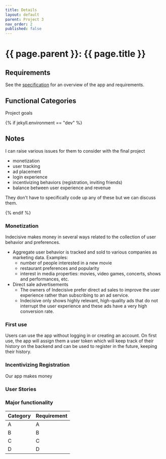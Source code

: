```yaml
---
title: Details
layout: default
parent: Project 3
nav_order: 2
published: false
---
```


# {{ page.parent }}: {{ page.title }}

## Requirements

See the [specification](specification.html) for an overview of the app and
requirements.

## Functional Categories

Project goals


{% if jekyll.environment == "dev" %}

## Notes

I can raise various issues for them to consider with the final project

- monetization
- user tracking
- ad placement
- login experience
- incentivizing behaviors (registration, inviting friends)
- balance between user experience and revenue

They don't have to specifically code up any of these but we can discuss them.


{% endif %}

### Monetization

Indecisive makes money in several ways related to the collection of user
behavior and preferences.

- Aggregate user behavior is tracked and sold to various companies as marketing
  data. Examples:
    - number of people interested in a new movie
    - restaurant preferences and popularity
    - interest in media properties: movies, video games, concerts, shows and
      performances, etc.
- Direct sale advertisements
    - The owners of Indecisive prefer direct ad sales to improve the user
      experience rather than subscribing to an ad service.
    - Indecisive only shows highly relevant, high-quality ads that do not
      interrupt the user experience and these ads have a very high conversion
      rate.

### First use

Users can use the app without logging in or creating an account. On first use,
the app will assign them a user token which will keep track of their history on
the backend and can be used to register in the future, keeping their history.


### Incentivizing Registration

Our app makes money 

### User Stories


### Major functionality

| Category | Requirement |
| -------- | ----------- |
| A        | A           |
| B        | B           |
| C        | C           |
| D        | D           |

